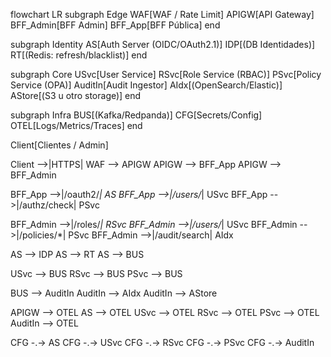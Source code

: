 flowchart LR
  subgraph Edge
    WAF[WAF / Rate Limit]
    APIGW[API Gateway]
    BFF_Admin[BFF Admin]
    BFF_App[BFF Pública]
  end

  subgraph Identity
    AS[Auth Server (OIDC/OAuth2.1)]
    IDP[(DB Identidades)]
    RT[(Redis: refresh/blacklist)]
  end

  subgraph Core
    USvc[User Service]
    RSvc[Role Service (RBAC)]
    PSvc[Policy Service (OPA)]
    AuditIn[Audit Ingestor]
    AIdx[(OpenSearch/Elastic)]
    AStore[(S3 u otro storage)]
  end

  subgraph Infra
    BUS[(Kafka/Redpanda)]
    CFG[Secrets/Config]
    OTEL[Logs/Metrics/Traces]
  end

  Client[Clientes / Admin]

  Client -->|HTTPS| WAF --> APIGW
  APIGW --> BFF_App
  APIGW --> BFF_Admin

  BFF_App -->|/oauth2/*| AS
  BFF_App -->|/users/*| USvc
  BFF_App -->|/authz/check| PSvc

  BFF_Admin -->|/roles/*| RSvc
  BFF_Admin -->|/users/*| USvc
  BFF_Admin -->|/policies/*| PSvc
  BFF_Admin -->|/audit/search| AIdx

  AS --> IDP
  AS --> RT
  AS --> BUS

  USvc --> BUS
  RSvc --> BUS
  PSvc --> BUS

  BUS --> AuditIn
  AuditIn --> AIdx
  AuditIn --> AStore

  APIGW --> OTEL
  AS --> OTEL
  USvc --> OTEL
  RSvc --> OTEL
  PSvc --> OTEL
  AuditIn --> OTEL

  CFG -.-> AS
  CFG -.-> USvc
  CFG -.-> RSvc
  CFG -.-> PSvc
  CFG -.-> AuditIn
